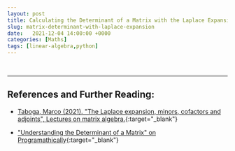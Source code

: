```yaml
---
layout: post
title: Calculating the Determinant of a Matrix with the Laplace Expansion
slug: matrix-determinant-with-laplace-expansion
date:   2021-12-04 14:00:00 +0000
categories: [Maths]
tags: [linear-algebra,python]
---
```






<br>

---

## References and Further Reading:
- [Taboga, Marco (2021). "The Laplace expansion, minors, cofactors and adjoints", Lectures on matrix algebra.](https://www.statlect.com/matrix-algebra/Laplace-expansion-minors-cofactors-adjoints){:target="_blank"}

- ["Understanding the Determinant of a Matrix" on Programathically](https://programmathically.com/determinant-of-a-matrix/){:target="_blank"}
